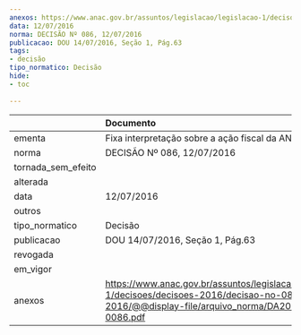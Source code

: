 ```yaml
---
anexos: https://www.anac.gov.br/assuntos/legislacao/legislacao-1/decisoes/decisoes-2016/decisao-no-086-12-07-2016/@@display-file/arquivo_norma/DA2016-0086.pdf
data: 12/07/2016
norma: DECISÃO Nº 086, 12/07/2016
publicacao: DOU 14/07/2016, Seção 1, Pág.63
tags:
- decisão
tipo_normatico: Decisão
hide: 
- toc 
 
---
```


|                    | Documento                                                                                                                                              |
|:-------------------|:-------------------------------------------------------------------------------------------------------------------------------------------------------|
| ementa             | Fixa interpretação sobre a ação fiscal da ANAC.                                                                                                        |
| norma              | DECISÃO Nº 086, 12/07/2016                                                                                                                             |
| tornada_sem_efeito |                                                                                                                                                        |
| alterada           |                                                                                                                                                        |
| data               | 12/07/2016                                                                                                                                             |
| outros             |                                                                                                                                                        |
| tipo_normatico     | Decisão                                                                                                                                                |
| publicacao         | DOU 14/07/2016, Seção 1, Pág.63                                                                                                                        |
| revogada           |                                                                                                                                                        |
| em_vigor           |                                                                                                                                                        |
| anexos             | https://www.anac.gov.br/assuntos/legislacao/legislacao-1/decisoes/decisoes-2016/decisao-no-086-12-07-2016/@@display-file/arquivo_norma/DA2016-0086.pdf |